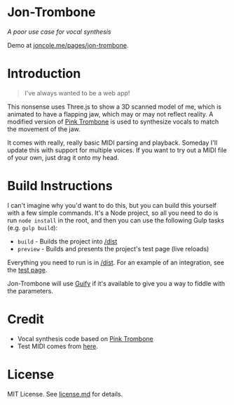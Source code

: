# Jon-Trombone
*A poor use case for vocal synthesis*

Demo at [joncole.me/pages/jon-trombone](joncole.me/pages/jon-trombone).

# Introduction
> I've always wanted to be a web app!

This nonsense uses Three.js to show a 3D scanned model of me, which is animated to have
a flapping jaw, which may or may not reflect reality. A modified version of
[Pink Trombone](https://dood.al/pinktrombone/) is used to synthesize vocals 
to match the movement of the jaw.

It comes with really, really basic MIDI parsing and playback. Someday I'll
update this with support for multiple voices. If you want to try out a MIDI
file of your own, just drag it onto my head.


# Build Instructions
I can't imagine why you'd want to do this, but you can build this yourself with a
few simple commands. It's a Node project, so all you need to do is run 
`node install` in the root, and then you can use the following Gulp tasks 
(e.g. `gulp build`):

* `build` - Builds the project into [/dist](/dist/)
* `preview` - Builds and presents the project's test page (live reloads)

Everything you need to run is in [/dist](/dist/). For an example
of an integration, see the [test page](/testpage/index.html). 

Jon-Trombone will use [Guify](https://github.com/colejd/guify) if it's available to give you a way to fiddle with the parameters.


# Credit
- Vocal synthesis code based on [Pink Trombone](https://dood.al/pinktrombone/)
- Test MIDI comes from [here](http://www.vgmusic.com/file/04c49ca1e71a4d0cf0c56cf3d9033cdd.html).


# License
MIT License. See [license.md](license.md) for details.